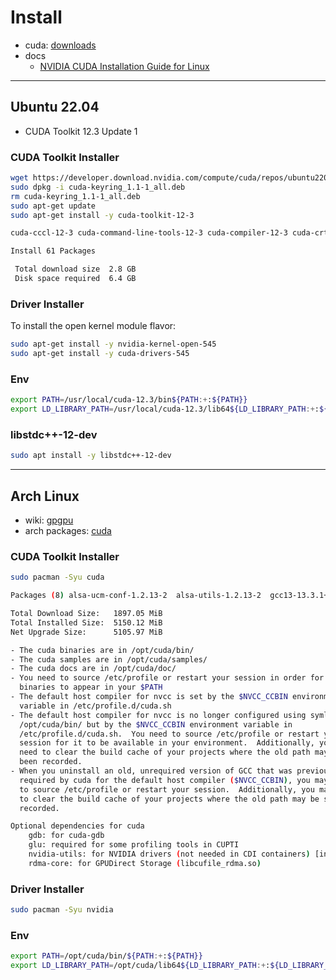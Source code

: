 # Install

- cuda: [downloads](https://developer.nvidia.com/cuda-downloads)
- docs
  - [NVIDIA CUDA Installation Guide for Linux](https://docs.nvidia.com/cuda/cuda-installation-guide-linux)

---

## Ubuntu 22.04

- CUDA Toolkit 12.3 Update 1

### CUDA Toolkit Installer

```bash
wget https://developer.download.nvidia.com/compute/cuda/repos/ubuntu2204/x86_64/cuda-keyring_1.1-1_all.deb
sudo dpkg -i cuda-keyring_1.1-1_all.deb
rm cuda-keyring_1.1-1_all.deb
sudo apt-get update
sudo apt-get install -y cuda-toolkit-12-3
```

```bash
cuda-cccl-12-3 cuda-command-line-tools-12-3 cuda-compiler-12-3 cuda-crt-12-3 cuda-cudart-12-3 cuda-cudart-dev-12-3 cuda-cuobjdump-12-3 cuda-cupti-12-3 cuda-cupti-dev-12-3 cuda-cuxxfilt-12-3 cuda-documentation-12-3 cuda-driver-dev-12-3 cuda-gdb-12-3 cuda-libraries-12-3 cuda-libraries-dev-12-3 cuda-nsight-12-3 cuda-nsight-compute-12-3 cuda-nsight-systems-12-3 cuda-nvcc-12-3 cuda-nvdisasm-12-3 cuda-nvml-dev-12-3 cuda-nvprof-12-3 cuda-nvprune-12-3 cuda-nvrtc-12-3 cuda-nvrtc-dev-12-3 cuda-nvtx-12-3 cuda-nvvm-12-3 cuda-nvvp-12-3 cuda-opencl-12-3 cuda-opencl-dev-12-3 cuda-profiler-api-12-3 cuda-sanitizer-12-3 cuda-toolkit-12-3 cuda-toolkit-12-3-config-common cuda-toolkit-12-config-common cuda-toolkit-config-common cuda-tools-12-3 cuda-visual-tools-12-3 default-jre gds-tools-12-3 libcublas-12-3 libcublas-dev-12-3 libcufft-12-3 libcufft-dev-12-3 libcufile-12-3 libcufile-dev-12-3 libcurand-12-3 libcurand-dev-12-3 libcusolver-12-3 libcusolver-dev-12-3 libcusparse-12-3 libcusparse-dev-12-3 libnpp-12-3 libnpp-dev-12-3 libnvjitlink-12-3 libnvjitlink-dev-12-3 libnvjpeg-12-3 libnvjpeg-dev-12-3 libtinfo5 nsight-compute-2023.3.1 nsight-systems-2023.3.3
```

```bash
Install 61 Packages

 Total download size  2.8 GB
 Disk space required  6.4 GB
```

### Driver Installer

To install the open kernel module flavor:

```bash
sudo apt-get install -y nvidia-kernel-open-545
sudo apt-get install -y cuda-drivers-545
```

### Env

```bash
export PATH=/usr/local/cuda-12.3/bin${PATH:+:${PATH}}
export LD_LIBRARY_PATH=/usr/local/cuda-12.3/lib64${LD_LIBRARY_PATH:+:${LD_LIBRARY_PATH}}
```

### libstdc++-12-dev

```bash
sudo apt install -y libstdc++-12-dev
```

---

## Arch Linux

- wiki: [gpgpu](https://wiki.archlinux.org/title/GPGPU)
- arch packages: [cuda](https://archlinux.org/packages/extra/x86_64/cuda/)

### CUDA Toolkit Installer

```bash
sudo pacman -Syu cuda
```

```bash
Packages (8) alsa-ucm-conf-1.2.13-2  alsa-utils-1.2.13-2  gcc13-13.3.1+r432+gfc8bd63119c0-1 gcc13-libs-13.3.1+r432+gfc8bd63119c0-1  github-cli-2.63.0-1  libzip-1.11.2-1 opencl-nvidia-565.57.01-2  cuda-12.6.3-1
```

```bash
Total Download Size:   1897.05 MiB
Total Installed Size:  5150.12 MiB
Net Upgrade Size:      5105.97 MiB
```

```bash
- The cuda binaries are in /opt/cuda/bin/
- The cuda samples are in /opt/cuda/samples/
- The cuda docs are in /opt/cuda/doc/
- You need to source /etc/profile or restart your session in order for the CUDA
  binaries to appear in your $PATH
- The default host compiler for nvcc is set by the $NVCC_CCBIN environment
  variable in /etc/profile.d/cuda.sh
- The default host compiler for nvcc is no longer configured using symlinks in
  /opt/cuda/bin/ but by the $NVCC_CCBIN environment variable in
  /etc/profile.d/cuda.sh.  You need to source /etc/profile or restart your
  session for it to be available in your environment.  Additionally, you may
  need to clear the build cache of your projects where the old path may have
  been recorded.
- When you uninstall an old, unrequired version of GCC that was previously
  required by cuda for the default host compiler ($NVCC_CCBIN), you may need
  to source /etc/profile or restart your session.  Additionally, you may need
  to clear the build cache of your projects where the old path may be still
  recorded.

Optional dependencies for cuda
    gdb: for cuda-gdb
    glu: required for some profiling tools in CUPTI
    nvidia-utils: for NVIDIA drivers (not needed in CDI containers) [installed]
    rdma-core: for GPUDirect Storage (libcufile_rdma.so)
```

### Driver Installer

```bash
sudo pacman -Syu nvidia
```

### Env

```bash
export PATH=/opt/cuda/bin/${PATH:+:${PATH}}
export LD_LIBRARY_PATH=/opt/cuda/lib64${LD_LIBRARY_PATH:+:${LD_LIBRARY_PATH}}
```

